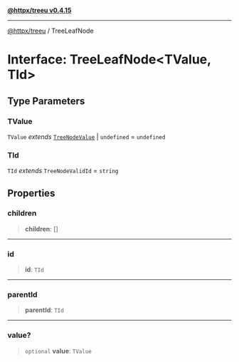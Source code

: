 [**@httpx/treeu v0.4.15**](../README.md)

***

[@httpx/treeu](../README.md) / TreeLeafNode

# Interface: TreeLeafNode\<TValue, TId\>

## Type Parameters

### TValue

`TValue` *extends* [`TreeNodeValue`](../type-aliases/TreeNodeValue.md) \| `undefined` = `undefined`

### TId

`TId` *extends* `TreeNodeValidId` = `string`

## Properties

### children

> **children**: \[\]

***

### id

> **id**: `TId`

***

### parentId

> **parentId**: `TId`

***

### value?

> `optional` **value**: `TValue`
